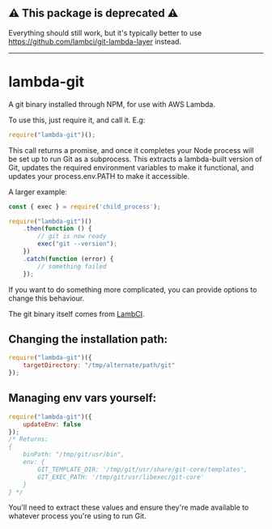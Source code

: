 ## :warning: This package is deprecated :warning:

Everything should still work, but it's typically better to use https://github.com/lambci/git-lambda-layer instead.

---

# lambda-git
A git binary installed through NPM, for use with AWS Lambda.

To use this, just require it, and call it. E.g:

```javascript
require("lambda-git")();
```

This call returns a promise, and once it completes your Node process will be set up to run Git as a subprocess. This extracts a lambda-built version of Git, updates the required environment variables to make it functional, and updates your process.env.PATH to make it accessible.

A larger example:

```javascript
const { exec } = require('child_process');

require("lambda-git")()
	.then(function () {
		// git is now ready
        exec("git --version");
	})
	.catch(function (error) {
		// something failed
	});
```

If you want to do something more complicated, you can provide options to change this behaviour.

The git binary itself comes from [LambCI](https://github.com/lambci/lambci/tree/master/vendor).

## Changing the installation path:

```javascript
require("lambda-git")({
    targetDirectory: "/tmp/alternate/path/git"
});
```

## Managing env vars yourself:

```javascript
require("lambda-git")({
    updateEnv: false
});
/* Returns:
{
    binPath: "/tmp/git/usr/bin",
    env: {
        GIT_TEMPLATE_DIR: '/tmp/git/usr/share/git-core/templates',
        GIT_EXEC_PATH: '/tmp/git/usr/libexec/git-core'
    }
} */
```

You'll need to extract these values and ensure they're made available to whatever process you're using to run Git.
